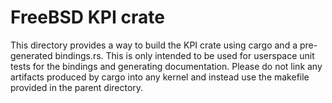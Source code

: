 # FreeBSD KPI crate

This directory provides a way to build the KPI crate using cargo and a pre-generated bindings.rs.
This is only intended to be used for userspace unit tests for the bindings and generating
documentation. Please do not link any artifacts produced by cargo into any kernel and instead use
the makefile provided in the parent directory.
